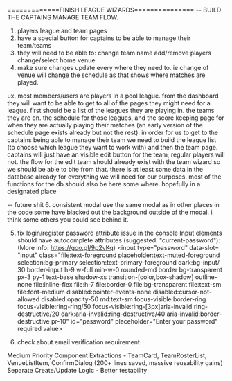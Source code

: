 =============FINISH LEAGUE WIZARDS===============
-- BUILD THE CAPTAINS MANAGE TEAM FLOW.

1. players league and team pages
2. have a special button for captains to be able to manage their team/teams
3. they will need to be able to:
   change team name
   add/remove players
   change/select home venue
4. make sure changes update every where they need to. ie change of venue will change the schedule as that shows where matches are played.

ux. most members/users are players in a pool league. from the dashboard they will want to be able to get to all of the pages they might need for a league. first should be a list of the leagues they are playing in. the teams they are on. the schedule for those leagues, and the score keeping page for when they are actually playing their matches (an early version of the schedule page exists already but not the rest). in order for us to get to the captains being able to manage their team we need to build the league list (to choose which league they want to work with) and then the team page. captains will just have an visible edit button for the team, regular players will not. the flow for the edit team should already exist with the team wizard so we should be able to bite from that. there is at least some data in the database already for everything we will need for our purposes. most of the functions for the db should also be here some where. hopefully in a designated place

-- future shit 6. consistent modal
use the same modal as in other places in the code some have blacked out the background outside of the modal. i think some others you could see behind it.

5. fix login/register password attribute issue in the console
   Input elements should have autocomplete attributes (suggested: "current-password"): (More info: https://goo.gl/9p2vKq) <input type=​"password" data-slot=​"input" class=​"file:​text-foreground placeholder:​text-muted-foreground selection:​bg-primary selection:​text-primary-foreground dark:​bg-input/​30 border-input h-9 w-full min-w-0 rounded-md border bg-transparent px-3 py-1 text-base shadow-xs transition-[color,box-shadow]​ outline-none file:​inline-flex file:​h-7 file:​border-0 file:​bg-transparent file:​text-sm file:​font-medium disabled:​pointer-events-none disabled:​cursor-not-allowed disabled:​opacity-50 md:​text-sm focus-visible:​border-ring focus-visible:​ring-ring/​50 focus-visible:​ring-[3px]​ aria-invalid:​ring-destructive/​20 dark:​aria-invalid:​ring-destructive/​40 aria-invalid:​border-destructive pr-10" id=​"password" placeholder=​"Enter your password" required value>​

6. check about email verification requirement

Medium Priority
Component Extractions - TeamCard, TeamRosterList, VenueListItem, ConfirmDialog (200+ lines saved, massive reusability gains)
Separate Create/Update Logic - Better testability
